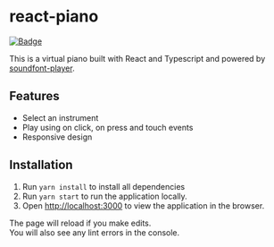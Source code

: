 # react-piano
[![Badge](https://img.shields.io/badge/demo-online-brightgreen?link=https%3A%2F%2Fpiano.viknikolova.com%2F)](https://piano.viknikolova.com)


This is a virtual piano built with React and Typescript and powered by [soundfont-player](https://www.npmjs.com/package/soundfont-player). 


## Features

- Select an instrument
- Play using on click, on press and touch events
- Responsive design

## Installation

1. Run `yarn install` to install all dependencies
2. Run `yarn start` to run the application locally.
3. Open [http://localhost:3000](http://localhost:3000) to view the application in the browser.

The page will reload if you make edits.\
You will also see any lint errors in the console.

